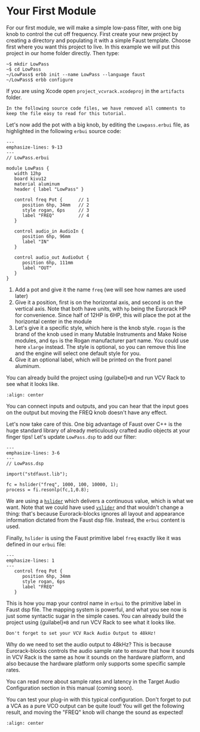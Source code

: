 # Your First Module

For our first module, we will make a simple low-pass filter, with one big knob to control
the cut off frequency.
First create your new project by creating a directory and populating it with a simple Faust template.
Choose first where you want this project to live. In this example we will put this project in
our home folder directly. Then type:

```shell-session
~$ mkdir LowPass
~$ cd LowPass
~/LowPass$ erbb init --name LowPass --language faust
~/LowPass$ erbb configure
```

If you are using Xcode open `project_vcvrack.xcodeproj` in the `artifacts` folder.

```{note}
In the following source code files, we have removed all comments to
keep the file easy to read for this tutorial.
```

Let's now add the pot with a big knob, by editing the `Lowpass.erbui` file,
as highlighted in the following `erbui` source code:

```{code-block} erbui
---
emphasize-lines: 9-13
---
// LowPass.erbui

module LowPass {
   width 12hp
   board kivu12
   material aluminum
   header { label "LowPass" }

   control freq Pot {      // 1
      position 6hp, 34mm   // 2
      style rogan, 6ps     // 3
      label "FREQ"         // 4
   }

   control audio_in AudioIn {
      position 6hp, 96mm
      label "IN"
   }

   control audio_out AudioOut {
      position 6hp, 111mm
      label "OUT"
   }
}
```

1. Add a pot and give it the name `freq` (we will see how names are used later)
2. Give it a position, first is on the horizontal axis, and second is on the vertical axis.
   Note that both have units, with `hp` being the Eurorack HP for convenience.
   Since half of 12HP is 6HP, this will place the pot at the horizontal center in the module
3. Let's give it a specific style, which here is the knob style. `rogan` is the brand of the knob used
   in many Mutable Instruments and Make Noise modules, and `6ps` is the Rogan manufacturer
   part name. You could use here `xlarge` instead. The style is optional, so you can remove
   this line and the engine will select one default style for you.
4. Give it an optional label, which will be printed on the front panel aluminum.

You can already build the project using {guilabel}`⌘B` and run VCV Rack to see what it looks like.

```{image} first-add-freq.png
:align: center
```

You can connect inputs and outputs, and you can hear that the input goes on the output
but moving the FREQ knob doesn't have any effect.

Let's now take care of this. 
One big advantage of Faust over C++ is the huge standard library of already meticulously
crafted audio objects at your finger tips!
Let's update `LowPass.dsp` to add our filter:

```{code-block} faust
---
emphasize-lines: 3-6
---
// LowPass.dsp

import("stdfaust.lib");

fc = hslider("freq", 1000, 100, 10000, 1);
process = fi.resonlp(fc,1,0.8);
```

We are using a [`hslider`](https://faustdoc.grame.fr/manual/syntax/#hslider-primitive)
which delivers a continuous value, which is what we want. Note
that we could have used [`vslider`](https://faustdoc.grame.fr/manual/syntax/#vslider-primitive)
and that wouldn't change a thing:
that's because Eurorack-blocks ignores all layout and appearance information dictated from
the Faust dsp file. Instead, the `erbui` content is used.

Finally, `hslider` is using the Faust primitive label `freq` exactly like it was defined in our `erbui` file:

```{code-block} erbui
---
emphasize-lines: 1
---
   control freq Pot {
      position 6hp, 34mm
      style rogan, 6ps
      label "FREQ"
   }
```

This is how you map your control name in `erbui` to the primitive label in Faust dsp file.
The mapping system is powerful, and what you see now is just some syntactic sugar in the
simple cases.
You can already build the project using {guilabel}`⌘B` and run VCV Rack to see what it looks like.

```{important}
Don't forget to set your VCV Rack Audio Output to 48kHz!
```

Why do we need to set the audio output to 48kHz?
This is because Eurorack-blocks controls the audio sample rate to ensure that how it
sounds in VCV Rack is the same as how it sounds on the hardware platform, and also
because the hardware platform only supports some specific sample rates.

You can read more about sample rates and latency in the Target Audio Configuration section
in this manual (coming soon).

You can test your plug-in with this typical configuration. Don't forget to put a VCA as a pure
VCO output can be quite loud!
You will get the following result, and moving the "FREQ" knob will change the sound as expected!

```{image} first-add-filter.png
:align: center
```
